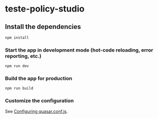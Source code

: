 # teste-policy-studio

## Install the dependencies
```bash
npm install
```

### Start the app in development mode (hot-code reloading, error reporting, etc.)
```bash
npm run dev
```


### Build the app for production
```bash
npm run build
```

### Customize the configuration
See [Configuring quasar.conf.js](https://v2.quasar.dev/quasar-cli/quasar-conf-js).
